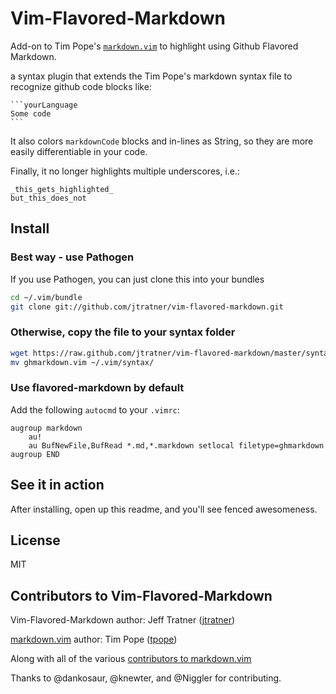 Vim-Flavored-Markdown
=====================

Add-on to Tim Pope's [`markdown.vim`][mdsyntax] to highlight using Github
Flavored Markdown.

a syntax plugin that extends the Tim Pope's markdown syntax file to recognize
github code blocks like:

    ```yourLanguage
    Some code
    ```

It also colors `markdownCode` blocks and in-lines as String, so they are more
easily differentiable in your code.

Finally, it no longer highlights multiple underscores, i.e.:

```
_this_gets_highlighted_
but_this_does_not
```

Install
-------

### Best way - use Pathogen

If you use Pathogen, you can just clone this into your bundles

```bash
cd ~/.vim/bundle
git clone git://github.com/jtratner/vim-flavored-markdown.git
```

### Otherwise, copy the file to your syntax folder

```bash
wget https://raw.github.com/jtratner/vim-flavored-markdown/master/syntax/ghmarkdown.vim
mv ghmarkdown.vim ~/.vim/syntax/
```

### Use flavored-markdown by default

Add the following `autocmd` to your `.vimrc`:

```viml
augroup markdown
    au!
    au BufNewFile,BufRead *.md,*.markdown setlocal filetype=ghmarkdown
augroup END
```

See it in action
----------------

After installing, open up this readme, and you'll see fenced awesomeness.

License
-------

MIT

Contributors to Vim-Flavored-Markdown
-------------------------------------

Vim-Flavored-Markdown author: Jeff Tratner ([jtratner][jtr])

[markdown.vim][mdsyntax] author: Tim Pope ([tpope][tpope])

Along with all of the various [contributors to markdown.vim][contrib]

[tpope]: https://github.com/tpope
[jtr]: https://github.com/jtratner
[mdsyntax]: https://github.com/tpope/vim-markdown
[contrib]: https://github.com/tpope/vim-markdown/contributors

Thanks to @dankosaur, @knewter, and @Niggler for contributing.


<!--
vim:sw=2 ft=ghmarkdown
-->

